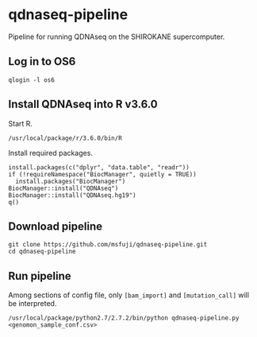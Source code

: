 # qdnaseq-pipeline
Pipeline for running QDNAseq on the SHIROKANE supercomputer.

## Log in to OS6
```
qlogin -l os6
```

## Install QDNAseq into R v3.6.0
Start R.
```
/usr/local/package/r/3.6.0/bin/R
```
Install required packages.
```
install.packages(c("dplyr", "data.table", "readr"))
if (!requireNamespace("BiocManager", quietly = TRUE))
  install.packages("BiocManager")
BiocManager::install("QDNAseq")
BiocManager::install("QDNAseq.hg19")
q()
```

## Download pipeline
```
git clone https://github.com/msfuji/qdnaseq-pipeline.git
cd qdnaseq-pipeline
```

## Run pipeline
Among sections of config file, only `[bam_import]` and `[mutation_call]` will be interpreted.
```
/usr/local/package/python2.7/2.7.2/bin/python qdnaseq-pipeline.py <genomon_sample_conf.csv>
```
